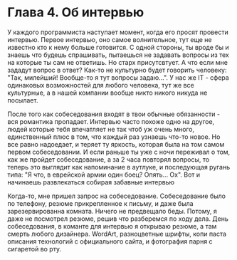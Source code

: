 # Глава 4. Об интервью

У каждого программиста наступает момент, когда его просят провести интервью. Первое интервью, оно самое волнительное, тут еще не известно кто к нему больше готовится. С одной стороны, ты вроде бы и знаешь что будешь спрашивать, пытаешься не задавать вопросы из тех на которые ты сам не ответишь. Но старх присутсвтует. А что если мне зададут вопрос в ответ? Как-то не культурно будет говорить человеку: "Так, милейший! Вообще-то я тут вопросы задаю...". У нас же IT - сфера одинаковых возможностей для любого человека, тут же все культурные, а в нашей компании вообще никто никого никуда не посылает. 

После того как собеседования входят в твои обычные обязанности - вся романтика пропадает. Интервью часто похоже одно на другое, людей которые тебя впечатляет не так чтоб уж очень много, единственный плюс в том, что каждый раз узнаешь что-то новое. Но все равно надоедает, и теряет ту яркость, которая была на том самом первом собеседовании. И если раньше ты уже с ночи переживал о том, как же пройдет собеседование, а за 2 часа повторял вопросы, то теперь это выглядит как напоминание в аутлуке, и последующая ругань типа: "Я что, в еврейской армии один боец? Опять... Ох". Вот и начинаешь развлекаться собирая забавные интервью

Когда-то, мне пришел запрос на собеседование. Собеседование было по телефону, резюме прикрепленное к письму, и даже была зарезервированна комната. Ничего не предвещало беды. Потому, я даже не посмотрел резюме, решив что разберемся по ходу дела. День собеседования, в команте для интервью я открываю резюме, а там смерть любого дизайнера. WordArt, разноцветные шрифты, копи паста описания технологий с официального сайта, и фотография парня с сигаретой во рту. 